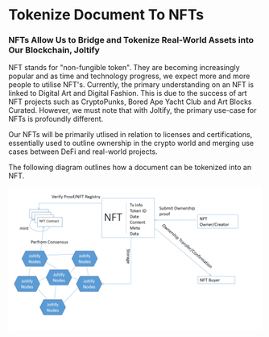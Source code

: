# Tokenize Document To NFTs

### NFTs Allow Us to Bridge and Tokenize Real-World Assets into Our Blockchain, Joltify

NFT stands for "non-fungible token". They are becoming increasingly popular and as time and technology progress, we expect more and more people to utilise NFT's. Currently, the primary understanding on an NFT is linked to Digital Art and Digital Fashion. This is due to the success of art NFT projects such as CryptoPunks, Bored Ape Yacht Club and Art Blocks Curated. However, we must note that with Joltify, the primary use-case for NFTs is profoundly different. &#x20;

Our NFTs will be primarily utlised in relation to licenses and certifications, essentially used to outline ownership in the crypto world and merging use cases between DeFi and real-world projects.&#x20;

The following diagram outlines how a document can be tokenized into an NFT.

![](../../.gitbook/assets/pic-nft.png)
